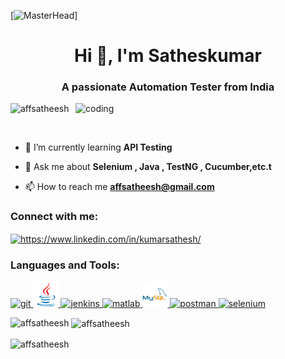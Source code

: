 [![MasterHead](https://blogger.googleusercontent.com/img/b/R29vZ2xl/AVvXsEh0c3WyFzJ4huTq73TnmwkXHooS6ua43NHMWKvM_0rso0InyePfI0AhzWdAqgshBH581hxXT5HLVMxH5RfEL3N79Gdpscbix7zH8OT3ULOSncUOY1HikD8UAOwdg1nP_gzCa-0f0e6N3ILBOEj1UtE7i2d4zPSkpaZ5vNVsw77ofTl_h5Ym5BU1yYN6/w2633-h402/ezgif.com-gif-maker.gif)]
<h1 align="center">Hi 👋, I'm Satheskumar</h1>
<h3 align="center">A passionate Automation Tester from India</h3>
<img align="right" alt="coding" width="400"src="https://cdn.dribbble.com/users/1162077/screenshots/3848914/programmer.gif">

<p align="left"> <img src="https://komarev.com/ghpvc/?username=affsatheesh&label=Profile%20views&color=0e75b6&style=flat" alt="affsatheesh" /> </p>

<p align="left"> <a href="https://twitter.com/" target="blank"><img src="https://img.shields.io/twitter/follow/?logo=twitter&style=for-the-badge" alt="" /></a> </p>

- 🌱 I’m currently learning **API Testing**

- 💬 Ask me about **Selenium , Java , TestNG , Cucumber,etc.t**

- 📫 How to reach me **affsatheesh@gmail.com**

<h3 align="left">Connect with me:</h3>
<p align="left">
<a href="https://linkedin.com/in/https://www.linkedin.com/in/kumarsathesh/" target="blank"><img align="center" src="https://raw.githubusercontent.com/rahuldkjain/github-profile-readme-generator/master/src/images/icons/Social/linked-in-alt.svg" alt="https://www.linkedin.com/in/kumarsathesh/" height="30" width="40" /></a>
</p>

<h3 align="left">Languages and Tools:</h3>
<p align="left"> <a href="https://git-scm.com/" target="_blank" rel="noreferrer"> <img src="https://www.vectorlogo.zone/logos/git-scm/git-scm-icon.svg" alt="git" width="40" height="40"/> </a> <a href="https://www.java.com" target="_blank" rel="noreferrer"> <img src="https://raw.githubusercontent.com/devicons/devicon/master/icons/java/java-original.svg" alt="java" width="40" height="40"/> </a> <a href="https://www.jenkins.io" target="_blank" rel="noreferrer"> <img src="https://www.vectorlogo.zone/logos/jenkins/jenkins-icon.svg" alt="jenkins" width="40" height="40"/> </a> <a href="https://www.mathworks.com/" target="_blank" rel="noreferrer"> <img src="https://upload.wikimedia.org/wikipedia/commons/2/21/Matlab_Logo.png" alt="matlab" width="40" height="40"/> </a> <a href="https://www.mysql.com/" target="_blank" rel="noreferrer"> <img src="https://raw.githubusercontent.com/devicons/devicon/master/icons/mysql/mysql-original-wordmark.svg" alt="mysql" width="40" height="40"/> </a> <a href="https://postman.com" target="_blank" rel="noreferrer"> <img src="https://www.vectorlogo.zone/logos/getpostman/getpostman-icon.svg" alt="postman" width="40" height="40"/> </a> <a href="https://www.selenium.dev" target="_blank" rel="noreferrer"> <img src="https://raw.githubusercontent.com/detain/svg-logos/780f25886640cef088af994181646db2f6b1a3f8/svg/selenium-logo.svg" alt="selenium" width="40" height="40"/> </a> </p>

<p><img align="left" src="https://github-readme-stats.vercel.app/api/top-langs?username=affsatheesh&show_icons=true&locale=en&layout=compact" alt="affsatheesh" /></p>

<p>&nbsp;<img align="center" src="https://github-readme-stats.vercel.app/api?username=affsatheesh&show_icons=true&locale=en" alt="affsatheesh" /></p>

<p><img align="center" src="https://github-readme-streak-stats.herokuapp.com/?user=affsatheesh&" alt="affsatheesh" /></p>
